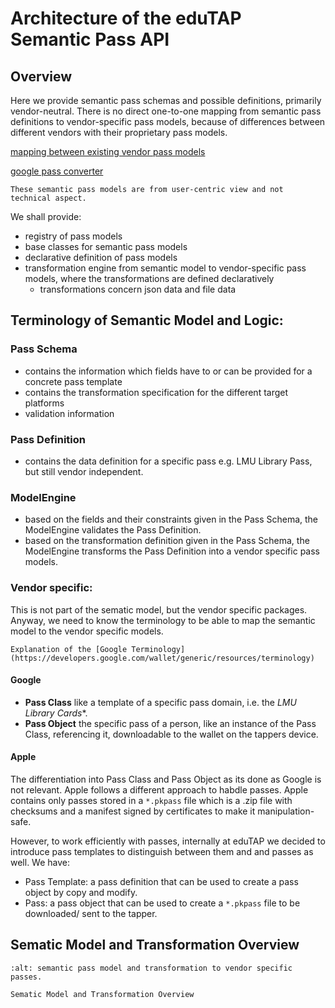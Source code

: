 # Architecture of the eduTAP Semantic Pass API

## Overview

Here we provide semantic pass schemas and possible definitions, primarily vendor-neutral.
There is no direct one-to-one mapping from semantic pass definitions to vendor-specific pass models, because of differences between different vendors with their proprietary pass models.

[mapping between existing vendor pass models](https://notificare.com/blog/2023/02/17/how-to-create-digital-passes-for-all/)

[google pass converter](https://github.com/google-wallet/pass-converter)

```{attention}
These semantic pass models are from user-centric view and not technical aspect.
```

We shall provide:

- registry of pass models
- base classes for semantic pass models
- declarative definition of pass models
- transformation engine from semantic model to vendor-specific pass models, where the transformations are defined declaratively
    - transformations concern json data and file data

## Terminology of Semantic Model and Logic:

### Pass Schema
- contains the information which fields have to or can be provided for a concrete pass template
- contains the transformation specification for the different target platforms
- validation information

### Pass Definition
- contains the data definition for a specific pass e.g. LMU Library Pass, but still vendor independent.

### ModelEngine
- based on the fields and their constraints given in the Pass Schema, the ModelEngine validates the Pass Definition.
- based on the transformation definition given in the Pass Schema, the ModelEngine transforms the Pass Definition into a vendor specific pass models.

### Vendor specific:

This is not part of the sematic model, but the vendor specific packages.
Anyway, we need to know the terminology to be able to map the semantic model to the vendor specific models.

```{hint}
Explanation of the [Google Terminology](https://developers.google.com/wallet/generic/resources/terminology)
```

#### Google
- **Pass Class** like a template of a specific pass domain, i.e. the *LMU Library Cards**.
- **Pass Object** the specific pass of a person, like an instance of the Pass Class, referencing it, downloadable to the wallet on the tappers device.

#### Apple

The differentiation into Pass Class and Pass Object as its done as Google is not relevant.
Apple follows a different approach to habdle passes.
Apple contains only passes stored in a `*.pkpass` file which is a .zip file with checksums and a manifest signed by certificates to make it manipulation-safe.

However, to work efficiently with passes, internally at eduTAP we decided to introduce pass templates to distinguish between them and and passes as well.
We have:

- Pass Template: a pass definition that can be used to create a pass object by copy and modify.
- Pass: a pass object that can be used to create a `*.pkpass` file to be downloaded/ sent to the tapper.

## Sematic Model and Transformation Overview

```{figure} SemanticPassModel.svg
:alt: semantic pass model and transformation to vendor specific passes.

Sematic Model and Transformation Overview
```


